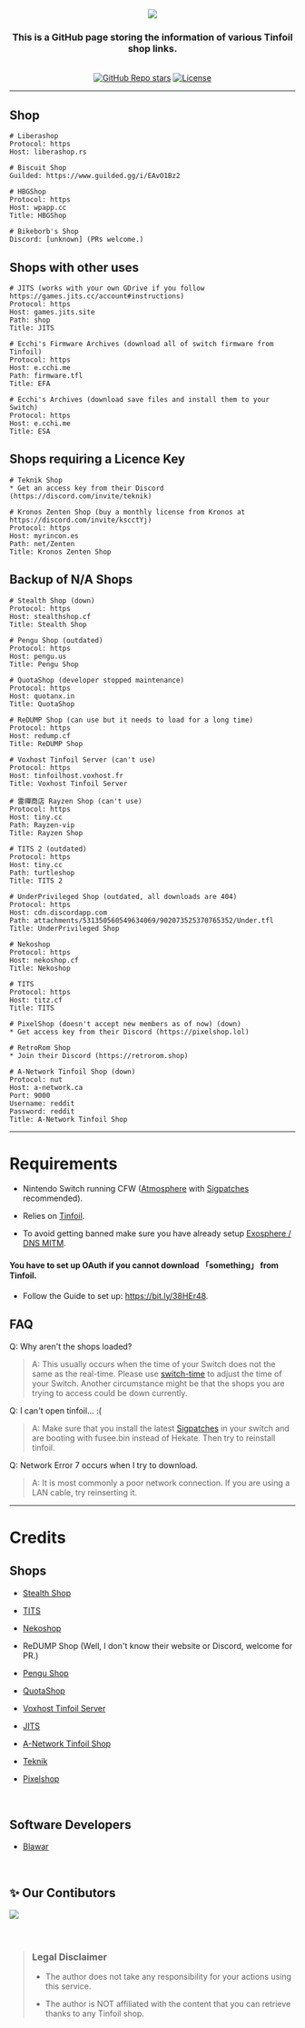<div align="center">
<img src="https://readme-typing-svg.demolab.com?font=Roboto+Mono&pause=1000&center=true&random=false&width=435&lines=tinfoil-json">
<h3>This is a GitHub page storing the information of various Tinfoil shop links.</h3>
</div>

</br>

<div align="center">
  <a href="https://github.com/carcaschoi/tinfoil-json/stargazers"><img alt="GitHub Repo stars" src="https://img.shields.io/github/stars/carcaschoi/tinfoil-json?style=for-the-badge"></a>
  <a href="https://github.com/carcaschoi/tinfoil-json/blob/main/LICENSE"><img alt="License" src="https://img.shields.io/badge/license-AGPLv3-purple?style=for-the-badge"></a>
</div>

___

## Shop

```
# Liberashop
Protocol: https
Host: liberashop.rs
```

```
# Biscuit Shop
Guilded: https://www.guilded.gg/i/EAvO1Bz2
```

```
# HBGShop
Protocol: https
Host: wpapp.cc
Title: HBGShop
```

```
# Bikeborb's Shop
Discord: [unknown] (PRs welcome.)
```

## Shops with other uses

```
# JITS (works with your own GDrive if you follow https://games.jits.cc/account#instructions)
Protocol: https
Host: games.jits.site
Path: shop
Title: JITS
```

```
# Ecchi's Firmware Archives (download all of switch firmware from Tinfoil)
Protocol: https
Host: e.cchi.me
Path: firmware.tfl
Title: EFA
```

```
# Ecchi's Archives (download save files and install them to your Switch)
Protocol: https
Host: e.cchi.me
Title: ESA
```

## Shops requiring a Licence Key

```
# Teknik Shop
* Get an access key from their Discord (https://discord.com/invite/teknik)
```

```
# Kronos Zenten Shop (buy a monthly license from Kronos at https://discord.com/invite/kscctYj)
Protocol: https
Host: myrincon.es
Path: net/Zenten
Title: Kronos Zenten Shop
```

## Backup of N/A Shops

```
# Stealth Shop (down)
Protocol: https
Host: stealthshop.cf
Title: Stealth Shop
```

```
# Pengu Shop (outdated)
Protocol: https
Host: pengu.us
Title: Pengu Shop
```
```
# QuotaShop (developer stopped maintenance)
Protocol: https
Host: quotanx.in
Title: QuotaShop
```

```
# ReDUMP Shop (can use but it needs to load for a long time)
Protocol: https
Host: redump.cf
Title: ReDUMP Shop
```

```
# Voxhost Tinfoil Server (can't use)
Protocol: https
Host: tinfoilhost.voxhost.fr
Title: Voxhost Tinfoil Server
```

```
# 雷禪商店 Rayzen Shop (can't use)
Protocol: https
Host: tiny.cc
Path: Rayzen-vip
Title: Rayzen Shop
```

```
# TITS 2 (outdated)
Protocol: https
Host: tiny.cc
Path: turtleshop
Title: TITS 2
```

```
# UnderPrivileged Shop (outdated, all downloads are 404)
Protocol: https
Host: cdn.discordapp.com
Path: attachments/531350560549634069/902073525370765352/Under.tfl
Title: UnderPrivileged Shop
```

```
# Nekoshop
Protocol: https
Host: nekoshop.cf
Title: Nekoshop
```

```
# TITS
Protocol: https
Host: titz.cf
Title: TITS
```

```
# PixelShop (doesn't accept new members as of now) (down)
* Get access key from their Discord (https://pixelshop.lol)
```

```
# RetroRom Shop
* Join their Discord (https://retrorom.shop)
```

```
# A-Network Tinfoil Shop (down)
Protocol: nut
Host: a-network.ca
Port: 9000
Username: reddit
Password: reddit
Title: A-Network Tinfoil Shop
```

---

# Requirements

* Nintendo Switch running CFW ([Atmosphere](https://github.com/Atmosphere-NX/Atmosphere/releases) with [Sigpatches](https://github.com/ITotalJustice/patches/releases) recommended).

* Relies on [Tinfoil](https://tinfoil.io).

* To avoid getting banned make sure you have already setup [Exosphere / DNS MITM](https://rentry.org/ExosphereDNSMITM).

#### You have to set up OAuth if you cannot download  「something」  from Tinfoil.
* Follow the Guide to set up: https://bit.ly/38HEr48.

## FAQ

Q: Why aren't the shops loaded?

> A: This usually occurs when the time of your Switch does not the same as the real-time. Please use [switch-time](https://github.com/3096/switch-time) to adjust the time of your Switch. Another circumstance might be that the shops you are trying to access could be down currently.


Q: I can't open tinfoil... :(

> A: Make sure that you install the latest [Sigpatches](https://github.com/ITotalJustice/patches/releases/latest) in your switch and are booting with fusee.bin instead of Hekate. Then try to reinstall tinfoil.


Q: Network Error 7 occurs when I try to download.

> A: It is most commonly a poor network connection. If you are using a LAN cable, try reinserting it.

---

# Credits

## Shops

* [Stealth Shop](https://discord.gg/EZMAupDvWE)

* [TITS](https://discord.gg/QFXjFa3Jkh)

* [Nekoshop](https://discord.gg/pytKu48eMk)

* ReDUMP Shop (Well, I don't know their website or Discord, welcome for PR.)

* [Pengu Shop](https://discord.gg/VAadvt9KFH)

* [QuotaShop](https://discord.gg/kjvT5ah)

* [Voxhost Tinfoil Server](https://tinfoil.voxhost.fr/discord)

* [JITS](https://discord.gg/vGqsaD2)

* [A-Network Tinfoil Shop](https://a-network.ca/switch.php)

* [Teknik](https://teknik.app)

* [Pixelshop](https://pixelshop.lol/)

</br>

## Software Developers

* [Blawar](https://github.com/blawar)

</br>

## ✨ Our Contibutors

<a href="https://github.com/carcaschoi/tinfoil-json/graphs/contributors">
  <img src="https://contrib.rocks/image?repo=carcaschoi/tinfoil-json" />
</a>


</br>
</br>
</br>


> ### Legal Disclaimer
>
> - The author does not take any responsibility for your actions using this service.
>
> - The author is NOT affiliated with the content that you can retrieve thanks to any Tinfoil shop.
